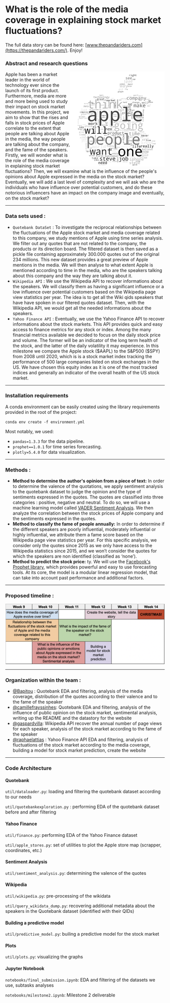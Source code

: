 # What is the role of the media coverage in explaining stock market fluctuations?

The full data story can be found here: [www.thepandariders.com](https://thepandariders.com/). Enjoy!

### Abstract and research questions
<img align="right" width="300" height="300" src="figures/wordcloud_apple.png">

Apple has been a market leader in the world of technology ever since the launch of its first product. Furthermore, media are more and more being used to study their impact on stock market movements. In this project, we aim to show that the rises and falls in stock prices of Apple correlate to the extent that people are talking about Apple in the media, the way people are talking about the company, and the fame of the speakers. Firstly, we will wonder what is the role of the media coverage in explaining stock market fluctuations? Then, we will examine what is the influence of the people's opinions about Apple expressed in the media on the stock market? Eventually, we will add a last level of complexity and we will ask who are the individuals who have influence over potential customers, and do these notorious influencers have an impact on the company image and eventually, on the stock market?

***
### Data sets used : 
* `Quotebank DataSet` : To investigate the reciprocal relationships between the fluctuations of the Apple stock market and media coverage related to this company, we study mentions of Apple using time series analysis. We filter out any quotes that are not related to the company, the products or its direction board. The filtered dataset is then saved as a pickle file containing approximately 300.000 quotes out of the original 234 millions. This new dataset provides a great preview of Apple mentions in the media. We will then analyse to what extent Apple is mentioned according to time in the media, who are the speakers talking about this company and the way they are talking about it.
* `Wikipedia API` : We use the Wikipedia API to recover informations about the speakers. We will classify them as having a significant influence or a low influence over potential customers based on the Wikipedia page view statistics per year. The idea is to get all the Wiki qids speakers that have have spoken in our filtered quotes dataset. Then, with the Wikipedia API, we would get all the needed informations about the speakers.
* `Yahoo Finance API` : Eventually, we use the Yahoo Finance API to recover informations about the stock markets. This API provides quick and easy access to finance metrics for any stock or index. Among the many financial metrics available we decided to focus on the daily stock price and volume. The former will be an indicator of the long term health of the stock, and the latter of the daily volatility it may experience. In this milestone we compare the Apple stock ($AAPL) to the S&P500 ($SPY) from 2008 until 2020, which is is a stock market index tracking the performance of 500 large companies listed on stock exchanges in the US. We have chosen this equity index as it is one of the most tracked indices and generally an indicator of the overall health of the US stock market.

***
### Installation requirements
A conda environment can be easily created using the library requirements provided in the root of the project:
```
conda env create -f environment.yml
```
Most notably, we used:
* `pandas=1.3.3` for the data pipeline.
* `prophet==1.0.1` for time series forecasting.
* `plotly=5.4.0` for data visualization.

***
### Methods :
* **Method to determine the author's opinion from a piece of text:** In order to determine the valence of the quotations, we apply sentiment analysis to the quotebank dataset to judge the opinion and the type of sentiments expressed in the quotes. The quotes are classified into three categories : positive, negative and neutral. To do so, we will use a machine learning model called [VADER Sentiment Analysis](https://github.com/cjhutto/vaderSentiment). We then analyze the correlation between the stock prices of Apple company and the sentiments expressed in the quotes.  
* **Method to classify the fame of people annually:** In order to determine if the different speakers are poorly influential, moderately influential or highly influential, we attribute them a fame score based on the Wikipedia page view statistics per year. For this specific analysis, we consider only the quotes since 2015 as we only have access to the Wikipedia statistics since 2015, and we won’t consider the quotes for which the speakers are non identified (classified as ‘none’).
* **Method to predict the stock price:** ty. We will use the [Facebook's Prophet library](https://facebook.github.io/prophet/), which provides powerful and easy to use forecasting tools. At its core, the model is a modular linear regression model, that can take into account past performance and additional factors. 

***
### Proposed timeline : 

![Timeline](/figures/Timeline.png)

***
### Organization within the team : 
* [@Bapitou](https://github.com/Bapitou) : Quotebank EDA and filtering, analysis of the media coverage, distribution of the quotes according to their valence and to the fame of the speaker
* [@camillefrayssinhes](https://github.com/camillefrayssinhes): Quotebank EDA and filtering, analysis of the influence of public opinion on the stock market, sentimental analysis, writing up the README and the datastory for the website
* [@gaspardvilla](https://github.com/gaspardvilla): Wikipedia API recover the annual number of page views for each speaker, analysis of the stock market according to the fame of the speaker 
* [@raphaelattias](https://github.com/raphaelattias) : Yahoo Finance API EDA and filtering, analysis of fluctuations of the stock market according to the media coverage, building a model for stock market prediction, create the website

*** 
### Code Architecture
#### Quotebank 
`util/dataloader.py`: loading and filtering the quotebank dataset according to our needs 

`util/quotebankexploration.py` : performing EDA of the quotebank dataset before and after filtering 
#### Yahoo Finance 
`util/finance.py`: performing EDA of the Yahoo Finance dataset 

`util/apple_stores.py`: set of utilities to plot the Apple store map (scrapper, coordinates, etc.)
#### Sentiment Analysis
`util/sentiment_analysis.py`: determining the valence of the quotes
#### Wikipedia
`util/wikipedia.py`: pre-processing of the wikidata 

`util/query_wikidata_dump.py`: recovering additional metadata about the speakers in the Quotebank dataset (identified with their QIDs) 
#### Building a predictive model
`util/predictive_model.py`: builing a predictive model for the stock market
#### Plots
`util/plots.py`: visualizing the graphs 
#### Jupyter Notebook
`notebooks/final_submission.ipynb`: EDA and filtering of the datasets we use, subtasks analyses 

`notebooks/milestone2.ipynb`: Milestone 2 deliverable






